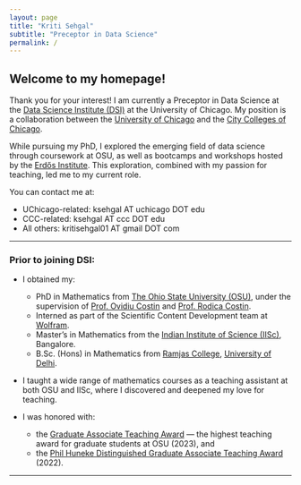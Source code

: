 ```yaml
---
layout: page
title: "Kriti Sehgal"
subtitle: "Preceptor in Data Science"
permalink: /
---
```


## Welcome to my homepage!

Thank you for your interest! I am currently a Preceptor in Data Science at the <a href="https://datascience.uchicago.edu/" target="_blank">Data Science Institute (DSI)</a> at the University of Chicago. My position is a collaboration between the <a href="https://www.uchicago.edu/en" target="_blank">University of Chicago</a> and the <a href="https://www.ccc.edu/" target="_blank">City Colleges of Chicago</a>.

While pursuing my PhD, I explored the emerging field of data science through coursework at OSU, as well as bootcamps and workshops hosted by the <a href="https://www.erdosinstitute.org/" target="_blank">Erdős Institute</a>. This exploration, combined with my passion for teaching, led me to my current role.

You can contact me at:

- UChicago-related: ksehgal AT uchicago DOT edu  
- CCC-related: ksehgal AT ccc DOT edu  
- All others: kritisehgal01 AT gmail DOT com  


---
### Prior to joining DSI:

- I obtained my:
  - PhD in Mathematics from <a href="https://math.osu.edu/" target="_blank">The Ohio State University (OSU)</a>, under the supervision of <a href="https://people.math.osu.edu/costin.9/" target="_blank">Prof. Ovidiu Costin</a> and <a href="https://math.osu.edu/people/costin.10" target="_blank">Prof. Rodica Costin</a>.
  - Interned as part of the Scientific Content Development team at <a href="https://www.wolfram.com/?source=nav" target="_blank">Wolfram</a>.
  - Master’s in Mathematics from the <a href="https://math.iisc.ac.in//" target="_blank">Indian Institute of Science (IISc)</a>, Bangalore.
  - B.Sc. (Hons) in Mathematics from <a href="https://ramjas.du.ac.in/college/web/index.php" target="_blank">Ramjas College</a>, <a href="https://www.du.ac.in/" target="_blank">University of Delhi</a>.

- I taught a wide range of mathematics courses as a teaching assistant at both OSU and IISc, where I discovered and deepened my love for teaching.

- I was honored with:
  - the <a href="https://gradsch.osu.edu/news/2023/03/17/2023-graduate-associate-teaching-award-recipients" target="_blank">Graduate Associate Teaching Award</a> — the highest teaching award for graduate students at OSU (2023), and  
  - the <a href="https://math.osu.edu/grad/current/graduate-teaching-awards" target="_blank">Phil Huneke Distinguished Graduate Associate Teaching Award</a> (2022).

---

